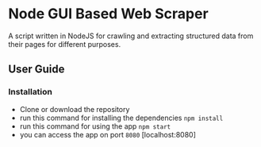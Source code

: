 # Node GUI Based Web Scraper 

A script written in NodeJS for crawling and extracting structured data from their pages for different purposes.

## User Guide

### Installation

- Clone or download the repository 
- run this command for installing the dependencies `npm install`
- run this command for using the app `npm start`
- you can access the app on port `8080` [localhost:8080]
